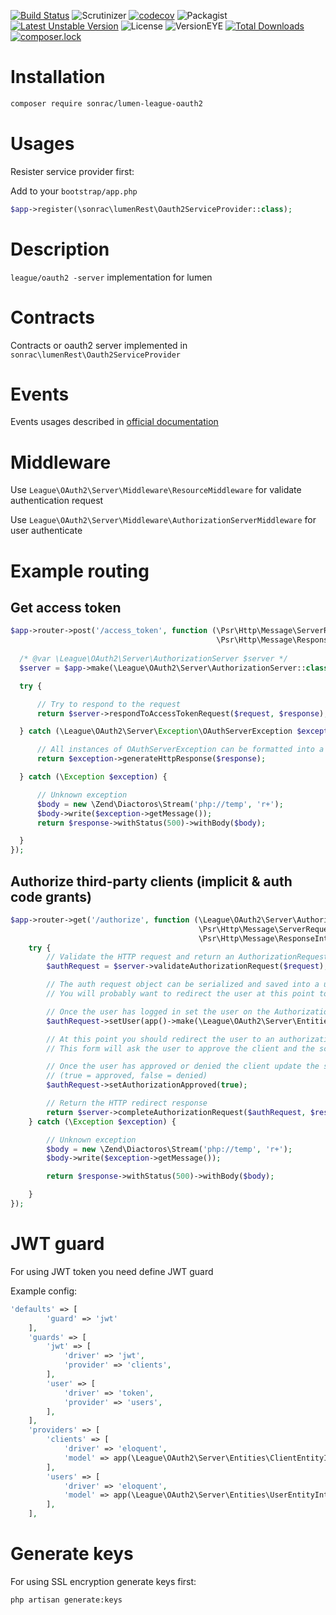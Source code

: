 [![Build Status](https://travis-ci.org/sonrac/lumen-oauth2.svg?branch=master)](https://travis-ci.org/sonrac/lumen-oauth2) 
![Scrutinizer](https://scrutinizer-ci.com/g/sonrac/lumen-oauth2/badges/quality-score.png?b=master)
[![codecov](https://codecov.io/gh/sonrac/lumen-oauth2/branch/master/graph/badge.svg)](https://codecov.io/gh/sonrac/lumen-oauth2)
![Packagist](https://poser.pugx.org/sonrac/lumen-league-oauth2/v/stable.svg)
[![Latest Unstable Version](https://poser.pugx.org/sonrac/lumen-league-oauth2/v/unstable)](https://packagist.org/packages/sonrac/lumen-league-oauth2)
![License](https://poser.pugx.org/laravel/framework/license.svg)
![VersionEYE](https://www.versioneye.com/user/projects/59d60bec368b0864f151d18c/badge.svg?style=flat-square)
[![Total Downloads](https://poser.pugx.org/sonrac/lumen-league-oauth2/downloads)](https://packagist.org/packages/sonrac/lumen-league-oauth2)
[![composer.lock](https://poser.pugx.org/sonrac/lumen-league-oauth2/composerlock)](https://packagist.org/packages/sonrac/lumen-league-oauth2)

# Installation

```bash
composer require sonrac/lumen-league-oauth2
```

# Usages

Resister service provider first:

Add to your `bootstrap/app.php`

```php
$app->register(\sonrac\lumenRest\Oauth2ServiceProvider::class);
```

# Description

`league/oauth2 -server` implementation for lumen

# Contracts

Contracts or oauth2 server implemented in `sonrac\lumenRest\Oauth2ServiceProvider`

# Events 

Events usages described in [official documentation](https://oauth2.thephpleague.com/authorization-server/events/)

# Middleware

Use `League\OAuth2\Server\Middleware\ResourceMiddleware` for validate authentication request

Use `League\OAuth2\Server\Middleware\AuthorizationServerMiddleware` for user authenticate
 
# Example routing

## Get access token

```php
$app->router->post('/access_token', function (\Psr\Http\Message\ServerRequestInterface $request,
                                              \Psr\Http\Message\ResponseInterface $response) use ($app) {
                                  
  /* @var \League\OAuth2\Server\AuthorizationServer $server */
  $server = $app->make(\League\OAuth2\Server\AuthorizationServer::class);

  try {

      // Try to respond to the request
      return $server->respondToAccessTokenRequest($request, $response);

  } catch (\League\OAuth2\Server\Exception\OAuthServerException $exception) {

      // All instances of OAuthServerException can be formatted into a HTTP response
      return $exception->generateHttpResponse($response);

  } catch (\Exception $exception) {

      // Unknown exception
      $body = new \Zend\Diactoros\Stream('php://temp', 'r+');
      $body->write($exception->getMessage());
      return $response->withStatus(500)->withBody($body);

  }
});
```

## Authorize third-party clients (implicit & auth code grants)

```php
$app->router->get('/authorize', function (\League\OAuth2\Server\AuthorizationServer $server,
                                          \Psr\Http\Message\ServerRequestInterface $request,
                                          \Psr\Http\Message\ResponseInterface $response) {
    try {
        // Validate the HTTP request and return an AuthorizationRequest object.
        $authRequest = $server->validateAuthorizationRequest($request);

        // The auth request object can be serialized and saved into a user's session.
        // You will probably want to redirect the user at this point to a login endpoint.

        // Once the user has logged in set the user on the AuthorizationRequest
        $authRequest->setUser(app()->make(\League\OAuth2\Server\Entities\UserEntityInterface::class)); // an instance of UserEntityInterface

        // At this point you should redirect the user to an authorization page.
        // This form will ask the user to approve the client and the scopes requested.

        // Once the user has approved or denied the client update the status
        // (true = approved, false = denied)
        $authRequest->setAuthorizationApproved(true);

        // Return the HTTP redirect response
        return $server->completeAuthorizationRequest($authRequest, $response);
    } catch (\Exception $exception) {

        // Unknown exception
        $body = new \Zend\Diactoros\Stream('php://temp', 'r+');
        $body->write($exception->getMessage());

        return $response->withStatus(500)->withBody($body);

    }
});

```

# JWT guard 

For using JWT token you need define JWT guard

Example config:

```php
'defaults' => [
        'guard' => 'jwt'
    ],
    'guards' => [
        'jwt' => [
            'driver' => 'jwt',
            'provider' => 'clients',
        ],
        'user' => [
            'driver' => 'token',
            'provider' => 'users',
        ],
    ],
    'providers' => [
        'clients' => [
            'driver' => 'eloquent',
            'model' => app(\League\OAuth2\Server\Entities\ClientEntityInterface::class),
        ],
        'users' => [
            'driver' => 'eloquent',
            'model' => app(\League\OAuth2\Server\Entities\UserEntityInterface::class),
        ],
    ],
```

# Generate keys

For using SSL encryption generate keys first:

```bash
php artisan generate:keys
```